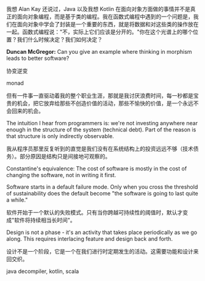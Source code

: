 我想 Alan Kay 还说过，Java 以及我想 Kotlin 在面向对象方面做的事情并不是真正的面向对象编程，而是基于类的编程。我在函数式编程中遇到的一个问题是，我们在面向对象中学会了封装是一个重要的东西，就是将数据和对这些类的操作放在一起。函数式编程说："不，实际上它们应该是分开的。"你在这个光谱上的哪个位置？我们什么时候决定？我们如何决定？

**Duncan McGregor:** Can you give an example where thinking in morphism leads to better software?

协变逆变

monad

但有一件事一直驱动着我的整个职业生涯，那就是我讨厌浪费时间，每一秒都是宝贵的机会，把它放弃给那些不创造价值的活动，那些不愉快的价值，是一个永远不会回来的机会。

The intuition I hear from programmers is: we're not investing anywhere near enough in the structure of the system (technical debt). Part of the reason is that structure is only indirectly observable.

我从程序员那里反复听到的直觉是我们没有在系统结构上的投资远远不够（技术债务）。部分原因是结构只是间接地可观察的。

Constantine's equivalence: The cost of software is mostly in the cost of changing the software, not in writing it first.

Software starts in a default failure mode. Only when you cross the threshold of sustainability does the default become "the software is going to last quite a while."

软件开始于一个默认的失败模式。只有当你跨越可持续性的阈值时，默认才变成"软件将持续相当长时间"。

Design is not a phase - it's an activity that takes place periodically as we go along. This requires interlacing feature and design back and forth.

设计不是一个阶段，它是一个在我们进行时定期发生的活动。这需要功能和设计来回交织。

java decompiler, kotlin, scala